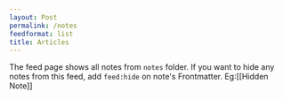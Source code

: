 ```yaml
---
layout: Post
permalink: /notes
feedformat: list
title: Articles
---
```


The feed page shows all notes from `notes` folder. If you want to hide any notes from this feed, add `feed:hide` on note's Frontmatter. Eg:[[Hidden Note]]
